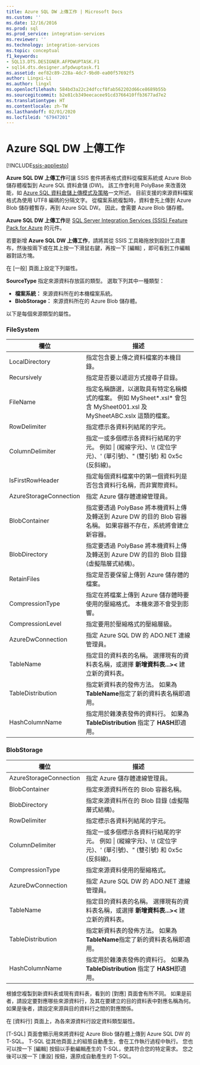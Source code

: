```yaml
---
title: Azure SQL DW 上傳工作 | Microsoft Docs
ms.custom: ''
ms.date: 12/16/2016
ms.prod: sql
ms.prod_service: integration-services
ms.reviewer: ''
ms.technology: integration-services
ms.topic: conceptual
f1_keywords:
- SQL13.DTS.DESIGNER.AFPDWUPTASK.F1
- sql14.dts.designer.afpdwuptask.f1
ms.assetid: eef82c89-228a-4dc7-9bd0-ea00f57692f5
author: Lingxi-Li
ms.author: lingxl
ms.openlocfilehash: 584bd3a22c24dfccf8fab562202d66ce8689b55b
ms.sourcegitcommit: b2e81cb349eecacee91cd3766410ffb3677ad7e2
ms.translationtype: HT
ms.contentlocale: zh-TW
ms.lasthandoff: 02/01/2020
ms.locfileid: "67947201"
---
```

# <a name="azure-sql-dw-upload-task"></a>Azure SQL DW 上傳工作

[!INCLUDE[ssis-appliesto](../../includes/ssis-appliesto-ssvrpluslinux-asdb-asdw-xxx.md)]



**Azure SQL DW 上傳工作**可讓 SSIS 套件將表格式資料從檔案系統或 Azure Blob 儲存體複製到 Azure SQL 資料倉儲 (DW)。
該工作會利用 PolyBase 來改善效能，如 [Azure SQL 資料倉儲上傳模式及策略](https://blogs.msdn.microsoft.com/sqlcat/2017/05/17/azure-sql-data-warehouse-loading-patterns-and-strategies/)一文所述。
目前支援的來源資料檔案格式為使用 UTF8 編碼的分隔文字。
從檔案系統複製時，資料會先上傳到 Azure Blob 儲存體暫存，再到 Azure SQL DW。 因此，會需要 Azure Blob 儲存體。

**Azure SQL DW 上傳工作**是 [SQL Server Integration Services (SSIS) Feature Pack for Azure](../../integration-services/azure-feature-pack-for-integration-services-ssis.md) 的元件。

若要新增 **Azure SQL DW 上傳工作**，請將其從 SSIS 工具箱拖放到設計工具畫布，然後按兩下或在其上按一下滑鼠右鍵，再按一下 [編輯]  ，即可看到工作編輯器對話方塊。

在 [一般]  頁面上設定下列屬性。

**SourceType** 指定來源資料存放區的類型。 選取下列其中一種類型：

* **檔案系統：** 來源資料所在的本機檔案系統。
* **BlobStorage：** 來源資料所在的 Azure Blob 儲存體。

以下是每個來源類型的屬性。

### <a name="filesystem"></a>FileSystem

欄位|描述
-----|-----------
LocalDirectory|指定包含要上傳之資料檔案的本機目錄。
Recursively|指定是否要以遞迴方式搜尋子目錄。
FileName|指定名稱篩選，以選取具有特定名稱模式的檔案。 例如 MySheet*.xsl\* 會包含 MySheet001.xsl 及 MySheetABC.xslx 這類的檔案。
RowDelimiter|指定標示各資料列結尾的字元。
ColumnDelimiter|指定一或多個標示各資料行結尾的字元。 例如 &#124; (縱線字元)、\t (定位字元)、' (單引號)、" (雙引號) 和 0x5c (反斜線)。
IsFirstRowHeader|指定每個資料檔案中的第一個資料列是否包含資料行名稱，而非實際資料。
AzureStorageConnection|指定 Azure 儲存體連線管理員。
BlobContainer|指定要透過 PolyBase 將本機資料上傳及轉送到 Azure DW 的目的 Blob 容器名稱。 如果容器不存在，系統將會建立新容器。
BlobDirectory|指定要透過 PolyBase 將本機資料上傳及轉送到 Azure DW 的目的 Blob 目錄 (虛擬階層式結構)。
RetainFiles|指定是否要保留上傳到 Azure 儲存體的檔案。
CompressionType|指定在將檔案上傳到 Azure 儲存體時要使用的壓縮格式。 本機來源不會受到影響。
CompressionLevel|指定要用於壓縮格式的壓縮層級。
AzureDwConnection|指定 Azure SQL DW 的 ADO.NET 連線管理員。
TableName|指定目的資料表的名稱。 選擇現有的資料表名稱，或選擇 **新增資料表...>\<** 建立新的資料表。
TableDistribution|指定新資料表的發佈方法。 如果為 **TableName**指定了新的資料表名稱即適用。
HashColumnName|指定用於雜湊表發佈的資料行。 如果為 **TableDistribution** 指定了 **HASH**即適用。

### <a name="blobstorage"></a>BlobStorage

欄位|描述
-----|-----------
AzureStorageConnection|指定 Azure 儲存體連線管理員。
BlobContainer|指定來源資料所在的 Blob 容器名稱。
BlobDirectory|指定來源資料所在的 Blob 目錄 (虛擬階層式結構)。
RowDelimiter|指定標示各資料列結尾的字元。
ColumnDelimiter|指定一或多個標示各資料行結尾的字元。 例如 &#124; (縱線字元)、\t (定位字元)、' (單引號)、" (雙引號) 和 0x5c (反斜線)。
CompressionType|指定來源資料使用的壓縮格式。
AzureDwConnection|指定 Azure SQL DW 的 ADO.NET 連線管理員。
TableName|指定目的資料表的名稱。 選擇現有的資料表名稱，或選擇 **新增資料表...>\<** 建立新的資料表。
TableDistribution|指定新資料表的發佈方法。 如果為 **TableName**指定了新的資料表名稱即適用。
HashColumnName|指定用於雜湊表發佈的資料行。 如果為 **TableDistribution** 指定了 **HASH**即適用。

根據您複製到新資料表或現有資料表，看到的 [對應]  頁面會有所不同。
如果是前者，請設定要對應哪些來源資料行，及其在要建立的目的資料表中對應名稱為何。
如果是後者，請設定來源與目的資料行之間的對應關係。

在 [資料行]  頁面上，為各來源資料行設定資料類型屬性。

[T-SQL]  頁面會顯示用來將資料從 Azure Blob 儲存體上傳到 Azure SQL DW 的 T-SQL。
T-SQL 從其他頁面上的組態自動產生，會在工作執行過程中執行。
您也可以按一下 [編輯]  按鈕以手動編輯產生的 T-SQL，使其符合您的特定需求。
您之後可以按一下 [重設]  按鈕，還原成自動產生的 T-SQL。
